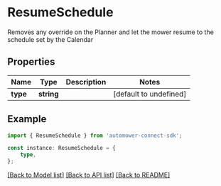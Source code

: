# ResumeSchedule

Removes any override on the Planner and let the mower resume to the schedule set by the Calendar

## Properties

Name | Type | Description | Notes
------------ | ------------- | ------------- | -------------
**type** | **string** |  | [default to undefined]

## Example

```typescript
import { ResumeSchedule } from 'automower-connect-sdk';

const instance: ResumeSchedule = {
    type,
};
```

[[Back to Model list]](../README.md#documentation-for-models) [[Back to API list]](../README.md#documentation-for-api-endpoints) [[Back to README]](../README.md)
